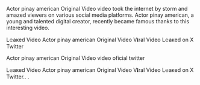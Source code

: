 Actor pinay american Original Video video took the internet by storm and amazed viewers on various social media platforms. Actor pinay american, a young and talented digital creator, recently became famous thanks to this interesting video.

L𝚎aᴋed Video Actor pinay american Original Video V𝐢ral Video L𝚎aᴋed on X Twitter

Actor pinay american Original Video video oficial twitter

L𝚎aᴋed Video Actor pinay american Original Video V𝐢ral Video L𝚎aᴋed on X Twitter.. . 

